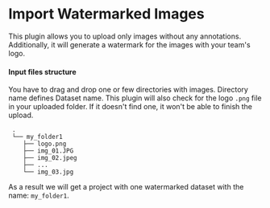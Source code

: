 # Import Watermarked Images

This plugin allows you to upload only images without any annotations. 
Additionally, it will generate a watermark for the images with your team's logo.

#### Input files structure

You have to drag and drop one or few directories with images. Directory name defines Dataset name.
This plugin will also check for the logo `.png` file in  your uploaded folder.
If it doesn't find one, it won't be able to finish the upload.
```
 .
 └── my_folder1
    ├── logo.png
    ├── img_01.JPG
    ├── img_02.jpeg
    ├── ...
    └── img_03.jpg

```

As a result we will get a project with one watermarked dataset with the name: `my_folder1`.
